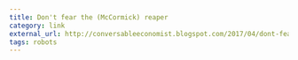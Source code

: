 ```yaml
---
title: Don't fear the (McCormick) reaper
category: link
external_url: http://conversableeconomist.blogspot.com/2017/04/dont-fear-mccormick-reaper.html
tags: robots
---
```


